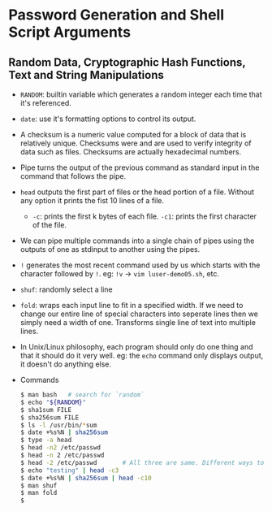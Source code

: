 # Password Generation and Shell Script Arguments

## Random Data, Cryptographic Hash Functions, Text and String Manipulations

- `RANDOM`: builtin variable which generates a random integer each time that it's referenced.

- `date`: use it's formatting options to control its output.

- A checksum is a numeric value computed for a block of data that is relatively unique. Checksums were and are used to verify integrity of data such as files. Checksums are actually hexadecimal numbers.

- Pipe turns the output of the previous command as standard input in the command that follows the pipe.

- `head` outputs the first part of files or the head portion of a file. Without any option it prints the fist 10 lines of a file.
    - `-c`: prints the first k bytes of each file.
        `-c1`: prints the first character of the file.

- We can pipe multiple commands into a single chain of pipes using the outputs of one as stdinput to another using the pipes.

- `!` generates the most recent command used by us which starts with the character followed by `!`. eg: `!v` -> `vim luser-demo05.sh`, etc.

- `shuf`: randomly select a line 

- `fold`: wraps each input line to fit in a specified width. If we need to change our entire line of special characters into seperate lines then we simply need a width of one. Transforms single line of text into multiple lines. 

- In Unix/Linux philosophy, each program should only do one thing and that it should do it very well. eg: the `echo` command only displays output, it doesn't do anything else.

- Commands
    ```bash
    $ man bash   # search for `random`
    $ echo "${RANDOM}"
    $ sha1sum FILE
    $ sha256sum FILE
    $ ls -l /usr/bin/*sum
    $ date +%s%N | sha256sum
    $ type -a head
    $ head -n2 /etc/passwd
    $ head -n 2 /etc/passwd
    $ head -2 /etc/passwd       # All three are same. Different ways to write the same thing.
    $ echo "testing" | head -c3
    $ date +%s%N | sha256sum | head -c10
    $ man shuf
    $ man fold
    $ 
    ```


